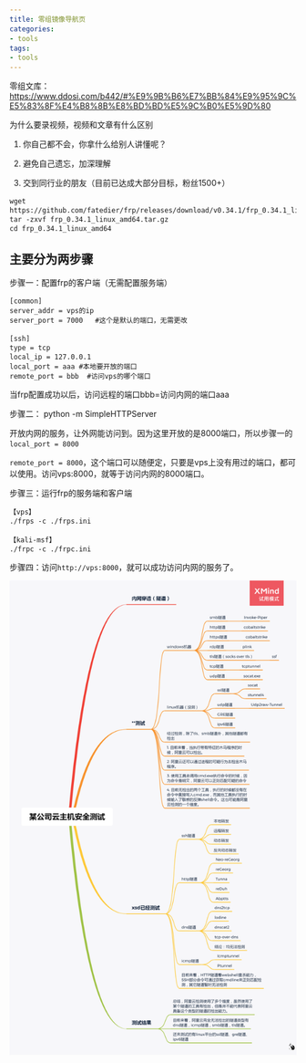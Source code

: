 ```yaml
---
title: 零组镜像导航页
categories:
- tools
tags:
- tools
---
```

零组文库：
https://www.ddosi.com/b442/#%E9%9B%B6%E7%BB%84%E9%95%9C%E5%83%8F%E4%B8%8B%E8%BD%BD%E5%9C%B0%E5%9D%80

为什么要录视频，视频和文章有什么区别

1. 你自己都不会，你拿什么给别人讲懂呢？

2. 避免自己遗忘，加深理解

3. 交到同行业的朋友（目前已达成大部分目标，粉丝1500+）

```
wget https://github.com/fatedier/frp/releases/download/v0.34.1/frp_0.34.1_linux_amd64.tar.gz
tar -zxvf frp_0.34.1_linux_amd64.tar.gz
cd frp_0.34.1_linux_amd64
```
## 主要分为两步骤
步骤一：配置frp的客户端（无需配置服务端）
```
[common]
server_addr = vps的ip
server_port = 7000   #这个是默认的端口，无需更改

[ssh]
type = tcp
local_ip = 127.0.0.1
local_port = aaa #本地要开放的端口
remote_port = bbb  #访问vps的哪个端口
```
当frp配置成功以后，访问远程的端口bbb=访问内网的端口aaa

步骤二：
python -m SimpleHTTPServer

开放内网的服务，让外网能访问到。因为这里开放的是8000端口，所以步骤一的`local_port = 8000`

`remote_port = 8000`，这个端口可以随便定，只要是vps上没有用过的端口，都可以使用。访问vps:8000，就等于访问内网的8000端口。

步骤三：运行frp的服务端和客户端
```
【vps】
./frps -c ./frps.ini

【kali-msf】
./frpc -c ./frpc.ini
```
步骤四：访问`http://vps:8000`，就可以成功访问内网的服务了。


![某公司云主机安全测试](https://raw.githubusercontent.com/Whale3070/Whale3070.github.io/master/images/10-24-09/%E6%9F%90%E5%85%AC%E5%8F%B8%E4%BA%91%E4%B8%BB%E6%9C%BA%E5%AE%89%E5%85%A8%E6%B5%8B%E8%AF%95.png)

